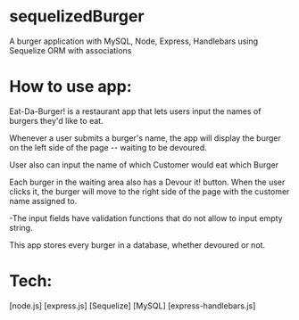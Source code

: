 # sequelizedBurger
A burger application with MySQL, Node, Express, Handlebars using Sequelize ORM with associations

# How to use app: 

Eat-Da-Burger! is a restaurant app that lets users input the names of burgers they'd like to eat.

Whenever a user submits a burger's name, the app will display the burger on the left side of the page -- waiting to be devoured.

User also can input the name of which Customer would eat which Burger

Each burger in the waiting area also has a Devour it! button. When the user clicks it, the burger will move to the right side of the page with the customer name assigned to.

-The input fields have validation functions that do not allow to input empty string.

This app stores every burger in a database, whether devoured or not.

# Tech:
[node.js]
[express.js]
[Sequelize]
[MySQL]
[express-handlebars.js]
